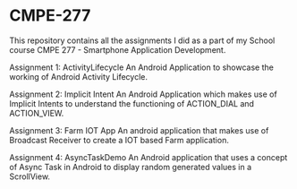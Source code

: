 # CMPE-277
This repository contains all the assignments I did as a part of my School course CMPE 277 - Smartphone Application Development.

Assignment 1: ActivityLifecycle
An Android Application to showcase the working of Android Activity Lifecycle.

Assignment 2: Implicit Intent
An Android Application which makes use of Implicit Intents to understand the functioning of ACTION_DIAL and ACTION_VIEW.

Assignment 3: Farm IOT App
An android application that makes use of Broadcast Receiver to create a IOT based Farm application.

Assignment 4: AsyncTaskDemo
An Android application that uses a concept of Async Task in Android to display random generated values in a ScrollView.
